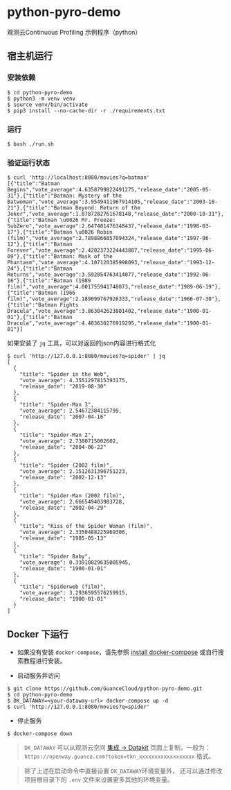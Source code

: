 # python-pyro-demo

观测云Continuous Profiling 示例程序（python）

## 宿主机运行

### 安装依赖

```shell
$ cd python-pyro-demo
$ python3 -m venv venv
$ source venv/bin/activate
$ pip3 install --no-cache-dir -r ./requirements.txt
```

### 运行

```shell
$ bash ./run.sh
```

### 验证运行状态

```shell
$ curl 'http://localhost:8080/movies?q=batman'
[{"title":"Batman Begins","vote_average":4.6358799822491275,"release_date":"2005-05-31"},{"title":"Batman: Mystery of the Batwoman","vote_average":3.9549411967914105,"release_date":"2003-10-21"},{"title":"Batman Beyond: Return of the Joker","vote_average":1.8787282761678148,"release_date":"2000-10-31"},{"title":"Batman \u0026 Mr. Freeze: SubZero","vote_average":2.647401476348437,"release_date":"1998-03-17"},{"title":"Batman \u0026 Robin (film)","vote_average":2.7898866857094324,"release_date":"1997-06-12"},{"title":"Batman Forever","vote_average":2.4202373224443887,"release_date":"1995-06-09"},{"title":"Batman: Mask of the Phantasm","vote_average":4.107120385998093,"release_date":"1993-12-24"},{"title":"Batman Returns","vote_average":3.592054763414077,"release_date":"1992-06-16"},{"title":"Batman (1989 film)","vote_average":4.001755941748073,"release_date":"1989-06-19"},{"title":"Batman (1966 film)","vote_average":2.189099767926333,"release_date":"1966-07-30"},{"title":"Batman Fights Dracula","vote_average":3.863042623801402,"release_date":"1900-01-01"},{"title":"Batman Dracula","vote_average":4.483630276919295,"release_date":"1900-01-01"}]
```

如果安装了 `jq` 工具，可以对返回的json内容进行格式化

```shell
$ curl 'http://127.0.0.1:8080/movies?q=spider' | jq
[
  {
    "title": "Spider in the Web",
    "vote_average": 4.3551297815393175,
    "release_date": "2019-08-30"
  },
  {
    "title": "Spider-Man 3",
    "vote_average": 2.54672384115799,
    "release_date": "2007-04-16"
  },
  {
    "title": "Spider-Man 2",
    "vote_average": 2.7380715002602,
    "release_date": "2004-06-22"
  },
  {
    "title": "Spider (2002 film)",
    "vote_average": 2.1512631396751223,
    "release_date": "2002-12-13"
  },
  {
    "title": "Spider-Man (2002 film)",
    "vote_average": 2.666549403983728,
    "release_date": "2002-04-29"
  },
  {
    "title": "Kiss of the Spider Woman (film)",
    "vote_average": 2.3350488225969306,
    "release_date": "1985-05-13"
  },
  {
    "title": "Spider Baby",
    "vote_average": 0.33910029635005945,
    "release_date": "1900-01-01"
  },
  {
    "title": "Spiderweb (film)",
    "vote_average": 3.2936595576259915,
    "release_date": "1900-01-01"
  }
]
```

## Docker 下运行

- 如果没有安装 `docker-compose`，请先参照 [install docker-compose](https://docs.docker.com/compose/install/) 或自行搜索教程进行安装。

- 启动服务并访问

```shell
$ git clone https://github.com/GuanceCloud/python-pyro-demo.git
$ cd python-pyro-demo
$ DK_DATAWAY=<your-dataway-url> docker-compose up -d
$ curl 'http://127.0.0.1:8080/movies?q=spider'
```

- 停止服务

```shell
$ docker-compose down
```

> `DK_DATAWAY` 可以从观测云空间 [集成 -> Datakit](https://console.guance.com/integration/datakit) 页面上复制，一般为：
> `https://openway.guance.com?token=tkn_xxxxxxxxxxxxxxxxxx` 格式。

> 除了上述在启动命令中直接设置 `DK_DATAWAY`环境变量外， 还可以通过修改项目根目录下的 `.env` 文件来设置更多其他的环境变量。